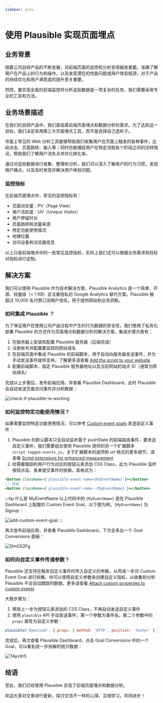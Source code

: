 ```yaml
---
sidebar: auto
---
```


# 使用 Plausible 实现页面埋点

## 业务背景

随着公司自研产品的不断发展，对前端页面的监控和分析变得越发重要。准确了解用户在产品上的行为和操作，以及发现潜在的性能问题或用户体验瓶颈，对于产品的持续优化和用户满意度的提升至关重要。

然而，要实现全面的前端监控并分析这些数据是一项复杂的任务，我们需要采用专业的工具和方法。

## 业务场景描述

在我们的自研产品中，我们面临着前端页面埋点和数据分析的需求。为了达到这一目标，我们决定采用第三方页面埋点工具，而不是选择自己造轮子。

市面上常见的 Web 分析工具能够帮助我们收集用户在页面上触发的各种事件，比如点击、页面跳转、输入等；同时也能捕捉用户在特定流程各个阶段之间的流转情况，帮助我们了解用户流失点并优化转化率。

通过对这些数据进行收集、整理和分析，我们可以深入了解用户的行为习惯，发现用户痛点，以及及时发现并解决用户体验问题。

### 监控指标

在前端页面埋点中，常见的监控指标有：

- 页面浏览量：PV（Page View）
- 用户活跃度：UV（Unique Visitor）
- 用户停留时长
- 页面跳转和流量来源
- 特定功能使用情况
- 地理位置
- 访问设备和浏览器信息

以上只是前端埋点中的一些常见监控指标，实际上我们还可以根据业务需求和目标对指标进行定制。

## 解决方案

我们可以使用 Plausible 作为技术解决方案，Plausible Analytics 是一个简单、开源、轻量级（< 1 KB）且注重隐私的 Google Analytics 替代方案。Plausible 被超过 10,000 名付费订阅用户信任，用于提供网站和业务洞察。

### 如何集成 Plausible ？

为了保证用户在使用公司产品过程中产生的行为数据的安全性，我们使用了私有化部署 Plausible 的方式作为页面埋点和数据分析的解决方案，集成步骤大致有：

1. 在服务器上安装和配置 Plausible 服务器（后端完成）
2. 注册账号并配置要监控的网站域名
3. 在前端页面中集成 Plausible 的前端脚本，用于自动向服务器发送事件，并为手动发送事件提供支持，了解更多请查看 [Add the script to your website](https://plausible.io/docs/plausible-script)
4. 配置前端脚本，指定 Plausible 服务器地址以及当前网站的站点 ID（通常为网站域名）

完成以上步骤后，发布前端应用，并查看 Plausible Dashboard，此时 Plausible 会自动发送页面访问事件并分析数据：

![check-if-plausible-is-working](https://plausible.io/docs/img/check-if-plausible-is-working.png)

### 如何监控特定功能使用情况？

如果需要监控特定功能使用情况，可以参考 [Custom event goals](https://plausible.io/docs/custom-event-goals) 发送自定义事件：

1. Plausible 的默认脚本只会自动监听基于 pushState 的前端路由事件，要发送自定义事件，我们需要组合使用 Plausible 提供的另一个扩展脚本 `script.tagged-events.js`，关于扩展脚本的选项和 url 格式的更多细节，请查看 [Script extensions for enhanced measurement](https://plausible.io/docs/script-extensions)
2. 给需要跟踪的用户行为对应的按钮元素添加 CSS Class，此为 Plausible 监听按钮点击、表单提交事件的依据，其格式为：

```jsx
<button className={`plausible-event-name={MyEventName}`}></button>
// 或者
<button className={`plausible-event-name--{MyEventName}`}></button>
```

:::tip 什么是 MyEventName
以上代码中的 `{MyEventName}` 是在 Plausible Dashboard 上配置的 Custom Event Goal，以下图为例，`{MyEventName}` 为 Signup：

![add-custom-event-goal](https://i.imgur.com/3HSFK51.png)
:::

再次发布前端应用，并查看 Plausible Dashboard，下方会多出一个 Goal Conversions 面板：

![DmGS2Fg](https://i.imgur.com/DmGS2Fg.png)

### 如何向自定义事件传递参数？

Plausible 还支持在触发自定义事件时传入自定义的参数，从而进一步对 Custom Event Goal 进行拆解，你可以使用自定义参数来创建自定义指标，以收集和分析 Plausible 不会自动跟踪的数据，更多请查看 [Attach custom properties to custom events](https://plausible.io/docs/custom-props/for-custom-events)

大致步骤为：

1. 移除上一步为按钮元素添加的 CSS Class，不再自动发送自定义事件
2. 使用 `plausible` API 手动发送事件，第一个参数为事件名，第二个参数中的 `props` 属性为自定义参数：

```js
plausible('Download', { props: { method: 'HTTP', position: 'footer' } })
```

完成后，再次查看 Plausible Dashboard，点击 Goal Conversions 中的一个 Goal，可以看到进一步拆解的统计数据：

![TAyv9r5](https://i.imgur.com/TAyv9r5.png)

## 结语

至此，我们已经使用 Plausible 实现了前端页面埋点和数据分析。

欢迎大家对文章进行更新，探讨交流不一样的心得，互相学习，共同进步！

